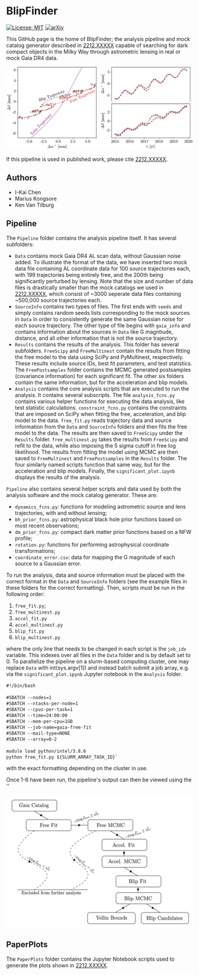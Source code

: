 # BlipFinder
[![License: MIT](https://img.shields.io/badge/License-MIT-yellow.svg)](https://opensource.org/licenses/MIT)
[![arXiv](https://img.shields.io/badge/arXiv-2212.XXXXX%20-green.svg)](https://arxiv.org/abs/2212.XXXXX)

This GitHub page is the home of BlipFinder; the analysis pipeline and mock catalog generator described in [2212.XXXXX](https://arxiv.org/abs/2212.XXXXX) capable of searching for dark compact objects in the Milky Way through astrometric lensing in real or mock Gaia DR4 data.

![RingFlux](/PaperPlots/source_dynamics_plot.png "An example of astrometric lensing. A gravitional lens (purple) approaches a source freely propagating across the sky (red). If the lens is in the foreground relative to the faraway observer, the lens will deflect the apparent path of the star (black).")

If this pipeline is used in published work, please cite [2212.XXXXX](https://arxiv.org/abs/2212.XXXXX).

## Authors

- I-Kai Chen
- Marius Kongsore
- Ken Van Tilburg

## Pipeline

The `Pipeline` folder contains the analysis pipeline itself. It has several subfolders:
- `Data` contains mock Gaia DR4 AL scan data, without Gaussian noise added. To illustrate the format of the data, we have inserted two mock data file containing AL coordinate data for 100 source trajectories each, with 199 trajectories being entirely free, and the 200th being significantly perturbed by lensing. Note that the size and number of data files is drastically smaller than the mock catalogs we used in [2212.XXXXX](https://arxiv.org/abs/2212.XXXXX), which consist of ~3000 seperate data files containing ~500,000 source trajectories each.
- `SourceInfo` contains two types of files. The first ends with `seeds` and simply contains random seeds lists corresponding to the mock sources in `Data` in order to consistently generate the same Gaussian noise for each source trajectory. The other type of file begins with `gaia_info` and contains information about the sources in `Data` like G magntiude, distance, and all other information that is not the source trajectory.
- `Results` contains the results of the analysis. This folder has several subfolders. `FreeScipy` and `FreeMultinest` contain the results from fitting the free model to the data using SciPy and PyMultinest, respectively. These results include source IDs, best fit parameters, and test statistics. The `FreePostsamples` folder contains the MCMC generated postsamples (covariance information) for each significant fit. The other six folders contain the same information, but for the acceleration and blip models.
- `Analysis` contains the core analysis scripts that are executed to run the analysis. It contains several subscripts. The file `analysis_fcns.py` contains various helper functions for executing the data analysis, like test statistic calculations. `constraint_fcns.py` contains the constraints that are imposed on SciPy when fitting the free, acceleration, and blip model to the data. `free_fit.py` reads trajectory data and source information from the `Data` and `SourceInfo` folders and then fits the free model to the data. The results are then saved to `FreeScipy` under the `Results` folder. `free_multinest.py` takes the results from `FreeScipy` and refit to the data, while also imposing the 5 sigma cutoff in free log likelihood. The results from fitting the model using MCMC are then saved to `FreeMultinest` and `FreePostsamples` in the `Results` folder. The four similarly named scripts function that same way, but for the acceleration and blip models. Finally, the `significant_plot.ipynb` displays the results of the analysis.

`Pipeline` also contains several helper scripts and data used by both the analysis software and the mock catalog generator. These are:
- `dynamics_fcns.py`: functions for modeling astrometric source and lens trajectories, with and without lensing;
- `bh_prior_fcns.py`: astrophysical black hole prior functions based on most recent observations;
- `dm_prior_fcns.py`: compact dark matter prior functions based on a NFW profile;
- `rotation.py`: functions for performing astrophysical coordinate transformations;
- `coordinate_error.csv`: data for mapping the G magnitude of each source to a Gaussian error.

To run the analysis, data and source information must be placed with the correct format in the `Data` and `SourceInfo` folders (see the example files in these folders for the correct formatting). Then, scripts must be run in the following order:
1. `free_fit.py`;
2. `free_multinest.py`
3. `accel_fit.py`
4. `accel_multinest.py`
5. `blip_fit.py`
6. `blip_multinest.py`

where the only line that needs to be changed in each script is the `job_idx` variable. This indexes over all files in the `Data` folder and is by default set to 0. To parallelize the pipeline on a slurm-based computing cluster, one may replace `Data` with int(sys.argv[1]) and instead batch submit a job array, e.g. via the `significant_plot.ipynb` Jupyter notebook in the `Analysis` folder.

````
#!/bin/bash

#SBATCH --nodes=1
#SBATCH --ntasks-per-node=1
#SBATCH --cpus-per-task=1
#SBATCH --time=24:00:00
#SBATCH --mem-per-cpu=1GB
#SBATCH --job-name=gaia-free-fit
#SBATCH --mail-type=NONE
#SBATCH --array=0-2

module load python/intel/3.8.6
python free_fit.py ${SLURM_ARRAY_TASK_ID}`
````

with the exact formatting depending on the cluster in use.

Once 1-6 have been run, the pipeline's output can then be viewed using the ''

![RingFlux](/PaperPlots/pipeline.png "A flowchart depiction of the analysis pipeline.")

## PaperPlots

The `PaperPlots` folder contains the Jupyter Notebook scripts used to generate the plots shown in [2212.XXXXX](https://arxiv.org/abs/2212.XXXXX).
